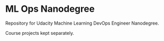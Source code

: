 # ML Ops Nanodegree
Repository for Udacity Machine Learning DevOps Engineer Nanodegree.

Course projects kept separately. 
